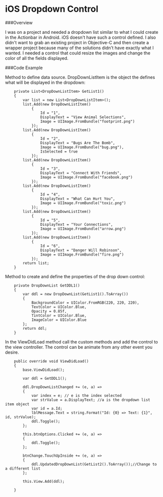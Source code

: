 iOS Dropdown Control
===================

###Overview

I was on a project and needed a dropdown list similar to what I could create in the Actionbar in Android.  iOS doesn't have such a control defined. I also didn't want to grab an existing project in Objective-C and then create a wrapper project because many of the solutions didn't have exactly what I wanted.  I needed a control that could resize the images and change the color of all the fields displayed.

###Code Example

Method to define data source. DropDownListItem is the object the defines what will be displayed in the dropdown:

        private List<DropDownListItem> GetList1()
        {
            var list = new List<DropDownListItem>();
            list.Add(new DropDownListItem()
                {
                    Id = "1",
                    DisplayText = "View Animal Selections",
                    Image = UIImage.FromBundle("footprint.png")
                });
            list.Add(new DropDownListItem()
                {
                    Id = "2",
                    DisplayText = "Bugs Are The Bomb",
                    Image = UIImage.FromBundle("bug.png"),
                    IsSelected = true
                });
            list.Add(new DropDownListItem()
                {
                    Id = "3",
                    DisplayText = "Connect With Friends",
                    Image = UIImage.FromBundle("facebook.png")
                });
            list.Add(new DropDownListItem()
                {
                    Id = "4",
                    DisplayText = "What Can Hurt You",
                    Image = UIImage.FromBundle("toxic.png")
                });
            list.Add(new DropDownListItem()
                {
                    Id = "5",
                    DisplayText = "Your Connections",
                    Image = UIImage.FromBundle("arrow.png")
                });
            list.Add(new DropDownListItem()
                {
                    Id = "6",
                    DisplayText = "Danger Will Robinson",
                    Image = UIImage.FromBundle("fire.png")
                });
            return list;
        }


Method to create and define the properties of the drop down control:

        private DropDownList GetDDL1()
        {
            var ddl = new DropDownList(GetList1().ToArray())
            {
                BackgroundColor = UIColor.FromRGB(220, 220, 220),
                TextColor = UIColor.Blue,
                Opacity = 0.85f,
                TintColor = UIColor.Blue,
                ImageColor = UIColor.Blue
            };
            return ddl;
        }

In the ViewDidLoad method call the custom methods and add the control to the view controller.  The control can be animate from any other event you desire.

        public override void ViewDidLoad()
        {
            base.ViewDidLoad();
		
            var ddl = GetDDL1();

            ddl.DropDownListChanged += (e, a) =>
            {
                var index = e; // e is the index selected
                var strValue = a.DisplayText; //a is the dropdown list item object
                var id = a.Id;
                lblMessage.Text = string.Format("Id: {0} => Text: {1}", id, strValue);
                ddl.Toggle();
            };

            this.btnOptions.Clicked += (e, a) =>
            {
                ddl.Toggle();
            };

            btnChange.TouchUpInside += (e, a) =>
            {
                ddl.UpdatedDropDownList(GetList2().ToArray());//Change to a different list
            };

            this.View.Add(ddl);

        }
